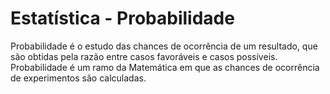 # Estatística - Probabilidade
Probabilidade é o estudo das chances de ocorrência de um resultado, que são obtidas pela razão entre casos favoráveis e casos possíveis. Probabilidade é um ramo da Matemática em que as chances de ocorrência de experimentos são calculadas.
